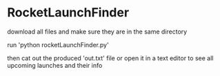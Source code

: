 # RocketLaunchFinder

download all files and make sure they are 
in the same directory

run 'python rocketLaunchFinder.py'

then cat out the produced 'out.txt' file or open it in a text
editor to see all upcoming launches and their info